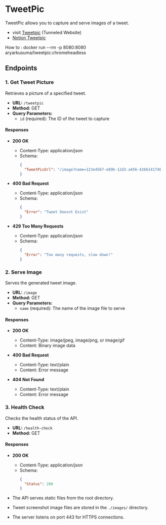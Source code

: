 # TweetPic 

TweetPic allows you to capture and serve images of a tweet. 
- visit [Tweetpic](https://tweetpic.taila9d411.ts.net/) (Tunneled Website)
- [Notion Tweetpic](https://maze-marlin-a5b.notion.site/Tweet-X-Screenshoter-96fceedd92b1479a81649f0d4f1a7ee8)

  
How to :
docker run --rm -p 8080:8080 aryarkusuma/tweetpic:chromeheadless

## Endpoints
### 1. Get Tweet Picture

Retrieves a picture of a specified tweet.

- **URL:** `/tweetpic`
- **Method:** GET
- **Query Parameters:**
  - `id` (required): The ID of the tweet to capture

#### Responses

- **200 OK**
  - Content-Type: application/json
  - Schema:
    ```json
    {
      "TweetPicUrl": "/image?name=123e4567-e89b-12d3-a456-426614174000.jpeg"
    }
    ```

- **400 Bad Request**
  - Content-Type: application/json
  - Schema:
    ```json
    {
      "Error": "Tweet Doesnt Exist"
    }
    ```

- **429 Too Many Requests**
  - Content-Type: application/json
  - Schema:
    ```json
    {
      "Error": "Too many requests, slow down!"
    }
    ```

### 2. Serve Image

Serves the generated tweet image.

- **URL:** `/image`
- **Method:** GET
- **Query Parameters:**
  - `name` (required): The name of the image file to serve

#### Responses

- **200 OK**
  - Content-Type: image/jpeg, image/png, or image/gif
  - Content: Binary image data

- **400 Bad Request**
  - Content-Type: text/plain
  - Content: Error message

- **404 Not Found**
  - Content-Type: text/plain
  - Content: Error message

### 3. Health Check

Checks the health status of the API.

- **URL:** `/health-check`
- **Method:** GET

#### Responses

- **200 OK**
  - Content-Type: application/json
  - Schema:
    ```json
    {
      "Status": 200
    }
    ```


- The API serves static files from the root directory.
- Tweet screenshot image files are stored in the `./images/` directory.
- The server listens on port 443 for HTTPS connections.

